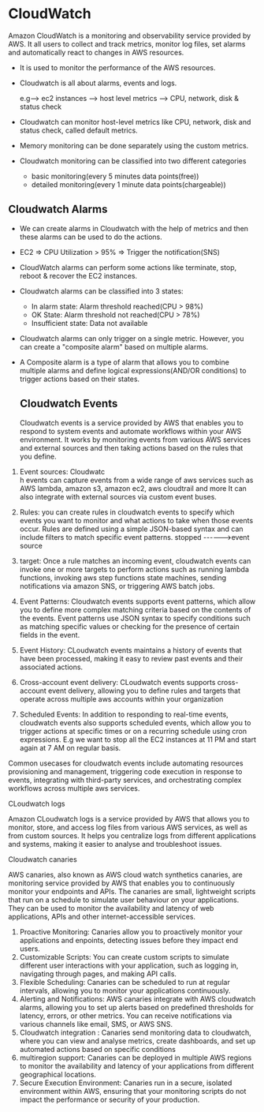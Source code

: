 # CloudWatch
Amazon CloudWatch is a monitoring and observability service provided by AWS. It all users to collect and track metrics, monitor log files, set alarms and automatically
react to changes in AWS resources.

- It is used to monitor the performance of the AWS resources.
- Cloudwatch is all about alarms, events and logs.
  
  e.g--> ec2 instances --> host level metrics --> CPU, network, disk & status check
- Cloudwatch can monitor host-level metrics like CPU, network, disk and status check, called default metrics.
- Memory monitoring can be done separately using the custom metrics.
- Cloudwatch monitoring can be classified into two different categories
   - basic monitoring(every 5 minutes data points(free))
   - detailed monitoring(every 1 minute data points(chargeable))

## Cloudwatch Alarms

- We can create alarms in Cloudwatch with the help of metrics and then these alarms can be used to do the actions.
- EC2 => CPU Utilization > 95% => Trigger the notification(SNS)
- CloudWatch alarms can perform some actions like terminate, stop, reboot & recover the EC2 instances.
- Cloudwatch  alarms can be classified into 3 states:
   - In alarm state: Alarm threshold reached(CPU > 98%)
   - OK State: Alarm threshold not reached(CPU > 78%)
   - Insufficient state: Data not available
- Cloudwatch alarms can only trigger on a single metric. However, you can create a "composite alarm" based on multiple alarms.
- A Composite alarm is a type of alarm that allows you to combine multiple alarms and define logical expressions(AND/OR conditions) to trigger actions based on
  their states.

  ## Cloudwatch Events

  Cloudwatch events is a service provided by AWS that enables you to respond to system events and automate workflows within  your AWS environment. It works by monitoring events from various AWS services and external sources and then taking actions based on the rules that you define.

1. Event sources: Cloudwatc                                                                                                                                                  
                                                                                         h events can capture events from a wide range of aws
     services such as AWS lambda, amazon s3, amazon ec2, aws cloudtrail and more
     It can also integrate with external sources via custom event buses.

2. Rules: you can create rules in cloudwatch events to specify which events
     you want to monitor and what actions to take when those events occur.
     Rules are defined using a simple JSON-based syntax and can include filters
     to match specific event patterns.
  stopped ------>event source

3. target: Once a rule matches an incoming event, cloudwatch events can
   invoke one or more targets to perform actions such as running
   lambda functions, invoking aws step functions state machines,
   sending notifications via amazon SNS, or triggering AWS batch jobs.

4. Event Patterns: Cloudwatch events supports event patterns, which allow
   you to define more complex matching criteria based on the contents of
   the events. Event patterns use JSON syntax to specify conditions such as
   matching specific values or checking for the presence of certain fields
   in the event.

5. Event History: CLoudwatch events maintains a history of events that have been
   processed, making it easy to review past events and their associated actions.

6. Cross-account event delivery: CLoudwatch events supports cross-account
   event delivery, allowing you to define rules and targets that operate
   across multiple aws accounts within your organization


7. Scheduled Events: In addition to responding to real-time events, cloudwatch events also supports scheduled events, which allow you to trigger actions at specific times or on a recurring schedule using cron expressions.
E.g we want to stop all the EC2 instances at 11 PM and start again at 7 AM on
regular basis.

Common usecases for cloudwatch events include automating resources provisioning and management, triggering code execution in response to events,
 integrating with third-party services, and orchestrating complex workflows across multiple aws services.

  
CLoudwatch logs

Amazon CLoudwatch logs is a service provided by AWS that allows you to monitor, store, and access log files from various AWS services, as well as 
from custom sources. It helps you centralize logs from different applications and systems, making it easier to analyse and troubleshoot issues.


Cloudwatch canaries

AWS canaries, also known as AWS cloud watch synthetics canaries, are monitoring service provided by AWS that enables you to continuously monitor your endpoints and APIs. The canaries are small, lightweight scripts that run on a schedule to simulate user behaviour on your applications. They can be used to monitor the availability and latency of web applications, APIs and other internet-accessible services.

1. Proactive Monitoring:  Canaries allow you to proactively monitor your applications and enpoints, detecting issues before they impact end users.
2. Customizable Scripts: You can create custom scripts to simulate different user interactions with your application, such as logging in, navigating through pages, and making API calls.
3. Flexible Scheduling: Canaries can be scheduled to run at regular intervals, allowing you to monitor your applications continuously.
4. Alerting and Notifications: AWS canaries integrate with AWS cloudwatch alarms, allowing you to set up alerts based on predefined thresholds for latency, errors, or other metrics. You can receive notifications via various channels like email, SMS, or AWS SNS.
5. Cloudwatch integration : Canaries send monitoring data to cloudwatch, where you can view and analyse metrics, create dashboards, and set up automated actions based on specific conditions
6. multiregion support: Canaries can be deployed in multiple AWS regions to monitor the availability and latency of your applications from different geographical locations.
7. Secure Execution Environment: Canaries run in a secure, isolated environment within AWS, ensuring that your monitoring scripts do not impact the performance or security of your production.
   
